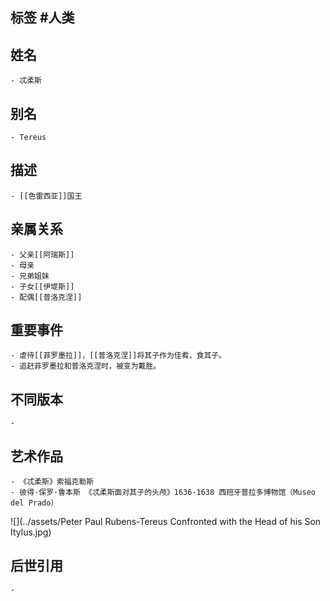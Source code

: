 ## 标签  #人类
## 姓名
	- 忒柔斯
## 别名
	- Tereus
## 描述
	- [[色雷西亚]]国王
## 亲属关系
	- 父亲[[阿瑞斯]]
	- 母亲
	- 兄弟姐妹
	- 子女[[伊堤斯]]
	- 配偶[[普洛克涅]]
## 重要事件
	- 虐待[[菲罗墨拉]]，[[普洛克涅]]将其子作为佳肴，食其子。
	- 追赶菲罗墨拉和普洛克涅时，被变为戴胜。
## 不同版本
	-
## 艺术作品
	- 《忒柔斯》索福克勒斯
	- 彼得·保罗·鲁本斯 《忒柔斯面对其子的头颅》1636-1638 西班牙普拉多博物馆（Museo del Prado）
 ![](../assets/Peter Paul Rubens-Tereus Confronted with the Head of his Son Itylus.jpg)
## 后世引用
	-
